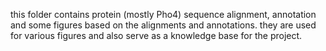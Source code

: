 this folder contains protein (mostly Pho4) sequence alignment, annotation and some figures based on the alignments and annotations. they are used for various figures and also serve as a knowledge base for the project.
